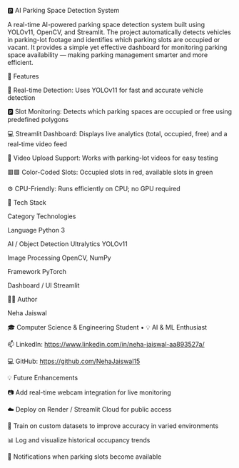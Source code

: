 🅿️ AI Parking Space Detection System

A real-time AI-powered parking space detection system built using YOLOv11, OpenCV, and Streamlit.
The project automatically detects vehicles in parking-lot footage and identifies which parking slots are occupied or vacant.
It provides a simple yet effective dashboard for monitoring parking space availability — making parking management smarter and more efficient.


🚀 Features

🎯 Real-time Detection: Uses YOLOv11 for fast and accurate vehicle detection

🅿️ Slot Monitoring: Detects which parking spaces are occupied or free using predefined polygons

💻 Streamlit Dashboard: Displays live analytics (total, occupied, free) and a real-time video feed

🎥 Video Upload Support: Works with parking-lot videos for easy testing

🟥🟩 Color-Coded Slots: Occupied slots in red, available slots in green

⚙️ CPU-Friendly: Runs efficiently on CPU; no GPU required



🧠 Tech Stack

Category	Technologies

Language	Python 3

AI / Object Detection	Ultralytics YOLOv11

Image Processing	OpenCV, NumPy

Framework	PyTorch

Dashboard / UI	Streamlit



👨‍💻 Author

Neha Jaiswal

🎓 Computer Science & Engineering Student • 💡 AI & ML Enthusiast

📫 LinkedIn: https://www.linkedin.com/in/neha-jaiswal-aa893527a/

💻 GitHub: https://github.com/NehaJaiswal15



💡 Future Enhancements

📷 Add real-time webcam integration for live monitoring

☁️ Deploy on Render / Streamlit Cloud for public access

🧠 Train on custom datasets to improve accuracy in varied environments

📊 Log and visualize historical occupancy trends

🔔 Notifications when parking slots become available
